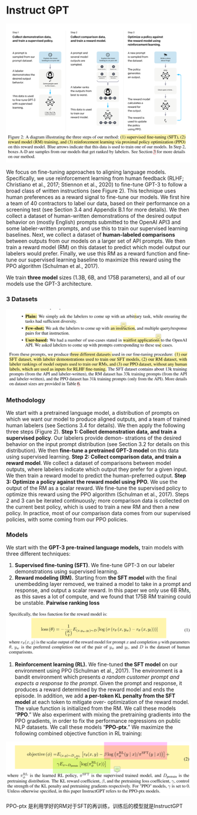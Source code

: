 # Instruct GPT

![Untitled](images/Instruct%20GPT%20485a15aef4474679bda9a098b870f6e0/Untitled.png)

We focus on fine-tuning approaches to aligning language models. Specifically, we use reinforcement learning from human feedback (RLHF; Christiano et al., 2017; Stiennon et al., 2020) to fine-tune GPT-3 to follow a broad class of written instructions (see Figure 2). This technique uses human preferences as a reward signal to fine-tune our models. We first hire a team of 40 contractors to label our data, based on their performance on a screening test (see Section 3.4 and Appendix B.1 for more details). We then collect a dataset of human-written demonstrations of the desired output behavior on (mostly English) prompts submitted to the OpenAI API3 and some labeler-written prompts, and use this to train our supervised learning baselines. Next, we collect a dataset of **human-labeled comparisons** between outputs from our models on a larger set of API prompts. We then train a reward model (RM) on this dataset to predict which model output our labelers would prefer. Finally, we use this RM as a reward function and fine-tune our supervised learning baseline to maximize this reward using the PPO algorithm (Schulman et al., 2017).

We train **three model** sizes (1.3B, 6B, and 175B parameters), and all of our models use the GPT-3 architecture.

### 3 **Datasets**

![Untitled](images/Instruct%20GPT%20485a15aef4474679bda9a098b870f6e0/Untitled%201.png)

### Methodology

We start with a pretrained language model, a distribution of prompts on which we want our model to produce aligned outputs, and a team of trained human labelers (see Sections 3.4 for details). We then apply the following three steps (Figure 2).
**Step 1: Collect demonstration data, and train a supervised policy**. Our labelers provide demon- strations of the desired behavior on the input prompt distribution (see Section 3.2 for details on this distribution). We then **fine-tune a pretrained GPT-3 model** on this data using supervised learning.
**Step 2: Collect comparison data, and train a reward model**. We collect a dataset of comparisons between model outputs, where labelers indicate which output they prefer for a given input. We then train a reward model to predict the human-preferred output.
**Step 3: Optimize a policy against the reward model using PPO.** We use the output of the RM as a scalar reward. We fine-tune the supervised policy to optimize this reward using the PPO algorithm (Schulman et al., 2017).
Steps 2 and 3 can be iterated continuously; more comparison data is collected on the current best policy, which is used to train a new RM and then a new policy. In practice, most of our comparison data comes from our supervised policies, with some coming from our PPO policies.

### **Models**

We start with the **GPT-3 pre-trained language models,**  train models with three different techniques:

1. **Supervised fine-tuning (SFT)**. We fine-tune GPT-3 on our labeler demonstrations using supervised learning.
2. **Reward modeling (RM).** Starting from **the SFT model** with the final unembedding layer removed, we trained a model to take in a prompt and response, and output a scalar reward. In this paper we only use 6B RMs, as this saves a lot of compute, and we found that 175B RM training could be unstable. **Pairwise ranking loss**

![Untitled](images/Instruct%20GPT%20485a15aef4474679bda9a098b870f6e0/Untitled%202.png)

1. **Reinforcement learning (RL).** We fine-tuned **the SFT model** on our environment using PPO (Schulman et al., 2017). The environment is a bandit environment which presents *a random customer prompt and expects a response to the prompt*. Given the prompt and response, it produces a reward determined by the reward model and ends the episode. In addition, we add **a per-token KL penalty from the SFT model** at each token to mitigate over- optimization of the reward model. The value function is initialized from the RM. We call these models “**PPO**.”
We also experiment with mixing the pretraining gradients into the PPO gradients, in order to fix the performance regressions on public NLP datasets. We call these models “**PPO-ptx**.” We maximize the following combined objective function in RL training:

![Untitled](images/Instruct%20GPT%20485a15aef4474679bda9a098b870f6e0/Untitled%203.png)

PPO-ptx 是利用学好的RM对于SFT的再训练，训练后的模型就是InstructGPT
